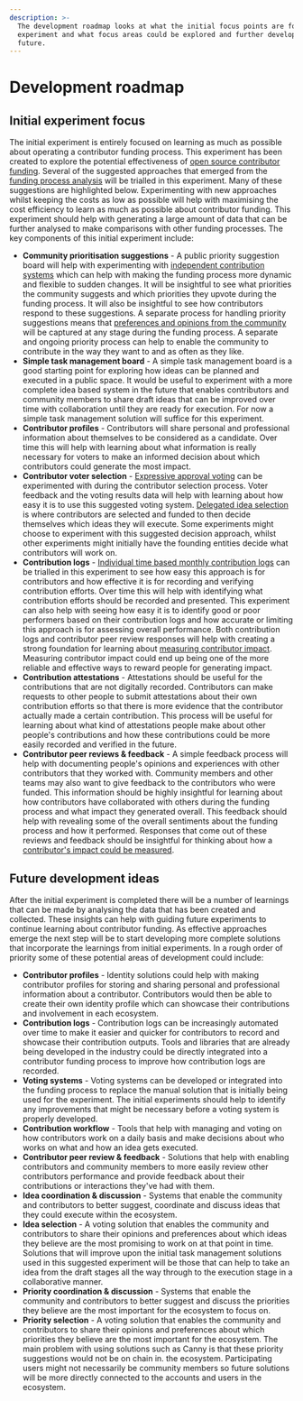 ```yaml
---
description: >-
  The development roadmap looks at what the initial focus points are for the
  experiment and what focus areas could be explored and further developed in the
  future.
---
```


# Development roadmap

## **Initial experiment focus**

The initial experiment is entirely focused on learning as much as possible about operating a contributor funding process. This experiment has been created to explore the potential effectiveness of [open source contributor funding](https://docs.contributors.org/proposal/open-source-contributors). Several of the suggested approaches that emerged from the [funding process analysis](https://app.gitbook.com/o/jOQu4b6VLDxaQsg2rVwG/s/8L61e8ulVlk90t5mlQk1/) will be trialled in this experiment. Many of these suggestions are highlighted below. Experimenting with new approaches whilst keeping the costs as low as possible will help with maximising the cost efficiency to learn as much as possible about contributor funding. This experiment should help with generating a large amount of data that can be further analysed to make comparisons with other funding processes. The key components of this initial experiment include:

* **Community prioritisation suggestions** - A public priority suggestion board will help with experimenting with [independent contribution systems](https://funding.treasuries.co/approaches/contribution-approaches) which can help with making the funding process more dynamic and flexible to sudden changes. It will be insightful to see what priorities the community suggests and which priorities they upvote during the funding process. It will also be insightful to see how contributors respond to these suggestions. A separate process for handling priority suggestions means that [preferences and opinions from the community](https://funding.treasuries.co/outcome-influence/voter-preferences-and-opinions) will be captured at any stage during the funding process. A separate and ongoing priority process can help to enable the community to contribute in the way they want to and as often as they like.
* **Simple task management board** - A simple task management board is a good starting point for exploring how ideas can be planned and executed in a public space. It would be useful to experiment with a more complete idea based system in the future that enables contributors and community members to share draft ideas that can be improved over time with collaboration until they are ready for execution. For now a simple task management solution will suffice for this experiment.
* **Contributor profiles** - Contributors will share personal and professional information about themselves to be considered as a candidate. Over time this will help with learning about what information is really necessary for voters to make an informed decision about which contributors could generate the most impact.
* **Contributor voter selection** - [Expressive approval voting](https://docs.treasuries.co/voting/score-voting-approaches/expressive-approval-voting-with-decision-disapprovals) can be experimented with during the contributor selection process. Voter feedback and the voting results data will help with learning about how easy it is to use this suggested voting system. [Delegated idea selection](https://funding.treasuries.co/approaches/decision-approaches) is where contributors are selected and funded to then decide themselves which ideas they will execute. Some experiments might choose to experiment with this suggested decision approach, whilst other experiments might initially have the founding entities decide what contributors will work on.
* **Contribution logs** - [Individual time based monthly contribution logs](https://funding.treasuries.co/approaches/contribution-verification-approaches) can be trialled in this experiment to see how easy this approach is for contributors and how effective it is for recording and verifying contribution efforts. Over time this will help with identifying what contribution efforts should be recorded and presented. This experiment can also help with seeing how easy it is to identify good or poor performers based on their contribution logs and how accurate or limiting this approach is for assessing overall performance. Both contribution logs and contributor peer review responses will help with creating a strong foundation for learning about [measuring contributor impact](https://funding.treasuries.co/approaches/impact-measurement-approaches). Measuring contributor impact could end up being one of the more reliable and effective ways to reward people for generating impact.
* **Contribution attestations** - Attestations should be useful for the contributions that are not digitally recorded. Contributors can make requests to other people to submit attestations about their own contribution efforts so that there is more evidence that the contributor actually made a certain contribution. This process will be useful for learning about what kind of attestations people make about other people's contributions and how these contributions could be more easily recorded and verified in the future.
* **Contributor peer reviews & feedback** - A simple feedback process will help with documenting people's opinions and experiences with other contributors that they worked with. Community members and other teams may also want to give feedback to the contributors who were funded. This information should be highly insightful for learning about how contributors have collaborated with others during the funding process and what impact they generated overall. This feedback should help with revealing some of the overall sentiments about the funding process and how it performed. Responses that come out of these reviews and feedback should be insightful for thinking about how a [contributor's impact could be measured](https://funding.treasuries.co/approaches/impact-measurement-approaches).



## **Future development ideas**

After the initial experiment is completed there will be a number of learnings that can be made by analysing the data that has been created and collected. These insights can help with guiding future experiments to continue learning about contributor funding. As effective approaches emerge the next step will be to start developing more complete solutions that incorporate the learnings from initial experiments. In a rough order of priority some of these potential areas of development could include:

* **Contributor profiles** - Identity solutions could help with making contributor profiles for storing and sharing personal and professional information about a contributor. Contributors would then be able to create their own identity profile which can showcase their contributions and involvement in each ecosystem.
* **Contribution logs** - Contribution logs can be increasingly automated over time to make it easier and quicker for contributors to record and showcase their contribution outputs. Tools and libraries that are already being developed in the industry could be directly integrated into a contributor funding process to improve how contribution logs are recorded.
* **Voting systems** - Voting systems can be developed or integrated into the funding process to replace the manual solution that is initially being used for the experiment. The initial experiments should help to identify any improvements that might be necessary before a voting system is properly developed.
* **Contribution workflow** - Tools that help with managing and voting on how contributors work on a daily basis and make decisions about who works on what and how an idea gets executed.
* **Contributor peer review & feedback** - Solutions that help with enabling contributors and community members to more easily review other contributors performance and provide feedback about their contributions or interactions they've had with them.
* **Idea coordination & discussion** - Systems that enable the community and contributors to better suggest, coordinate and discuss ideas that they could execute within the ecosystem.
* **Idea selection** - A voting solution that enables the community and contributors to share their opinions and preferences about which ideas they believe are the most promising to work on at that point in time. Solutions that will improve upon the initial task management solutions used in this suggested experiment will be those that can help to take an idea from the draft stages all the way through to the execution stage in a collaborative manner.
* **Priority coordination & discussion** - Systems that enable the community and contributors to better suggest and discuss the priorities they believe are the most important for the ecosystem to focus on.
* **Priority selection** - A voting solution that enables the community and contributors to share their opinions and preferences about which priorities they believe are the most important for the ecosystem. The main problem with using solutions such as Canny is that these priority suggestions would not be on chain in. the ecosystem. Participating users might not necessarily be community members so future solutions will be more directly connected to the accounts and users in the ecosystem.
